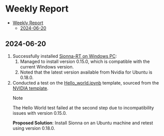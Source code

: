 # Weekly Report

- [Weekly Report](#weekly-report)
  - [2024-06-20](#2024-06-20)

## 2024-06-20
1. Successfully installed [Sionna-RT on Windows PC](./docs/Installation%20Guide.md##2-sionna-installation-via-pip):
   1. Managed to install version 0.15.0, which is compatible with the current Windows version.
   2. Noted that the latest version available from Nvidia for Ubuntu is 0.18.0.
2. Conducted a test on the [Hello_world.ipynb](./Hello_World.ipynb) template, sourced from the [NVIDIA template](https://nvlabs.github.io/sionna/examples/Hello_World.html).
    > [!NOTE]
    > The Hello World test failed at the second step due to incompatibility issues with version 0.15.0.
    > 
    > **Proposed Solution**: Install Sionna on an Ubuntu machine and retest using version 0.18.0.